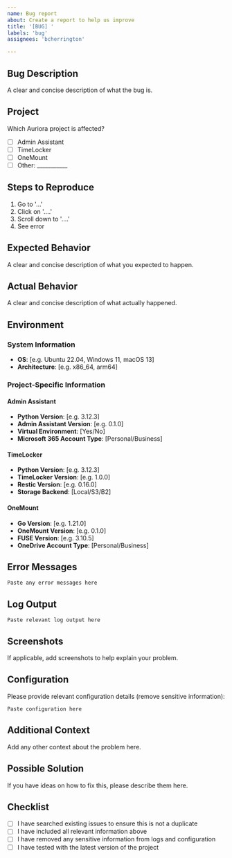 ```yaml
---
name: Bug report
about: Create a report to help us improve
title: '[BUG] '
labels: 'bug'
assignees: 'bcherrington'

---
```


## Bug Description

A clear and concise description of what the bug is.

## Project

Which Auriora project is affected?

- [ ] Admin Assistant
- [ ] TimeLocker  
- [ ] OneMount
- [ ] Other: ___________

## Steps to Reproduce

1. Go to '...'
2. Click on '....'
3. Scroll down to '....'
4. See error

## Expected Behavior

A clear and concise description of what you expected to happen.

## Actual Behavior

A clear and concise description of what actually happened.

## Environment

### System Information
- **OS**: [e.g. Ubuntu 22.04, Windows 11, macOS 13]
- **Architecture**: [e.g. x86_64, arm64]

### Project-Specific Information

#### Admin Assistant
- **Python Version**: [e.g. 3.12.3]
- **Admin Assistant Version**: [e.g. 0.1.0]
- **Virtual Environment**: [Yes/No]
- **Microsoft 365 Account Type**: [Personal/Business]

#### TimeLocker
- **Python Version**: [e.g. 3.12.3]
- **TimeLocker Version**: [e.g. 1.0.0]
- **Restic Version**: [e.g. 0.16.0]
- **Storage Backend**: [Local/S3/B2]

#### OneMount
- **Go Version**: [e.g. 1.21.0]
- **OneMount Version**: [e.g. 0.1.0]
- **FUSE Version**: [e.g. 3.10.5]
- **OneDrive Account Type**: [Personal/Business]

## Error Messages

```
Paste any error messages here
```

## Log Output

```
Paste relevant log output here
```

## Screenshots

If applicable, add screenshots to help explain your problem.

## Configuration

Please provide relevant configuration details (remove sensitive information):

```
Paste configuration here
```

## Additional Context

Add any other context about the problem here.

## Possible Solution

If you have ideas on how to fix this, please describe them here.

## Checklist

- [ ] I have searched existing issues to ensure this is not a duplicate
- [ ] I have included all relevant information above
- [ ] I have removed any sensitive information from logs and configuration
- [ ] I have tested with the latest version of the project
